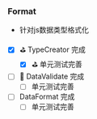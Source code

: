 ### Format
- 针对js数据类型格式化

- [x] ⛳️ TypeCreator 完成
  - [x] ⛳️ 单元测试完善
- [ ] 🎯 DataValidate 完成 
  - [ ] 单元测试完善
- [ ] DataFormat 完成 
  - [ ] 单元测试完善